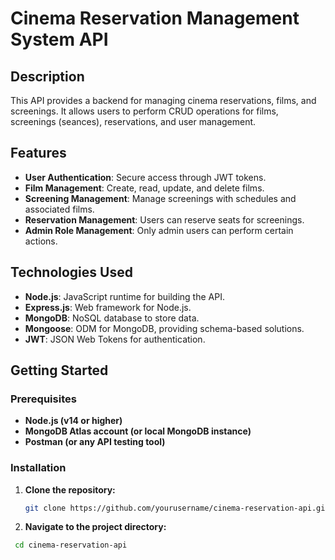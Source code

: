 # Cinema Reservation Management System API

## **Description**
This API provides a backend for managing cinema reservations, films, and screenings. It allows users to perform CRUD operations for films, screenings (seances), reservations, and user management.

## **Features**
- **User Authentication**: Secure access through JWT tokens.
- **Film Management**: Create, read, update, and delete films.
- **Screening Management**: Manage screenings with schedules and associated films.
- **Reservation Management**: Users can reserve seats for screenings.
- **Admin Role Management**: Only admin users can perform certain actions.

## **Technologies Used**
- **Node.js**: JavaScript runtime for building the API.
- **Express.js**: Web framework for Node.js.
- **MongoDB**: NoSQL database to store data.
- **Mongoose**: ODM for MongoDB, providing schema-based solutions.
- **JWT**: JSON Web Tokens for authentication.

## **Getting Started**

### **Prerequisites**
- **Node.js (v14 or higher)**
- **MongoDB Atlas account (or local MongoDB instance)**
- **Postman (or any API testing tool)**

### **Installation**
1. **Clone the repository:**
   ```bash
   git clone https://github.com/yourusername/cinema-reservation-api.git
2. **Navigate to the project directory:**
  ```bash
   cd cinema-reservation-api

